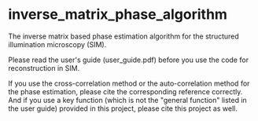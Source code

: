 # inverse_matrix_phase_algorithm
The inverse matrix based phase estimation algorithm for the structured illumination microscopy (SIM).

Please read the user's guide (user_guide.pdf) before you use the code for reconstruction in SIM.

If you use the cross-correlation method or the auto-correlation method for the phase estimation, please cite the corresponding reference correctly. And if you use a key function (which is not the "general function" listed in the user guide) provided in this project, please cite this project as well.
